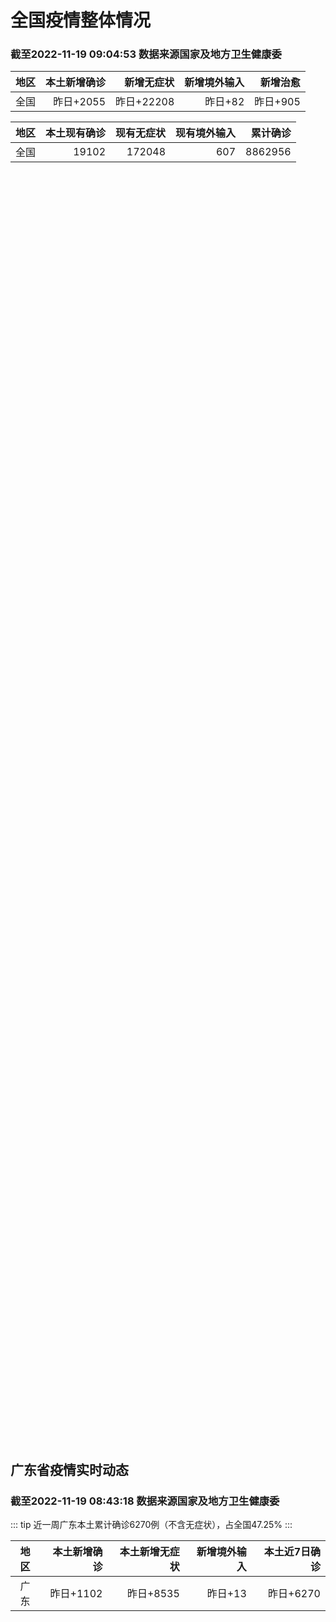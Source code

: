 
# 全国疫情整体情况
### 截至2022-11-19 09:04:53 数据来源国家及地方卫生健康委

|地区|本土新增确诊|新增无症状|新增境外输入|新增治愈|
|:--:|---:|---:|---:|---:|
|全国|昨日+2055|昨日+22208|昨日+82|昨日+905|

|地区|本土现有确诊|现有无症状|现有境外输入|累计确诊|
|:--:|---:|---:|---:|---:|
|全国|19102|172048|607|8862956|

<ChinaMap :dataList="dataList" :title="title"/>

<div id="chinaDayModify" style="width:100%;height:500px;margin-bottom:10px;"></div>
<div id="chinaAddHistoryData" style="width:100%;height:500px;margin-bottom:10px;"></div>
<div id="chinaNowHistoryData" style="width:100%;height:500px;margin-bottom:10px;"></div>
<div id="chinaTotalHistoryData" style="width:100%;height:500px;margin-bottom:10px;"></div>


## 广东省疫情实时动态
### 截至2022-11-19 08:43:18 数据来源国家及地方卫生健康委

::: tip 近一周广东本土累计确诊6270例（不含无症状），占全国47.25%
:::

|地区|本土新增确诊|本土新增无症状|新增境外输入|本土近7日确诊|
|:--:|---:|---:|---:|---:|
|广东|昨日+1102|昨日+8535|昨日+13|昨日+6270|

<div id="guangdongModify" style="width:100%;height:500px;margin-bottom:10px;"></div>
<div id="guangdongTotalHistory" style="width:100%;height:500px;margin-bottom:10px;"></div>
<div id="guangzhouModifyHistory" style="width:100%;height:500px;margin-bottom:10px;"></div>


<script>
import * as echarts from 'echarts'
export default {
  data(){
    return {
      title: '新增本土确诊',
      dataList: [{name: '台湾', value: 0, addList: []},{name: '香港', value: 0, addList: []},{name: '湖北', value: 6, addList: [{name: '武汉', num: 6},
]},{name: '上海', value: 6, addList: [{name: '浦东', num: 4},
{name: '松江', num: 1},
{name: '徐汇', num: 1},
]},{name: '吉林', value: 0, addList: []},{name: '广东', value: 1102, addList: [{name: '广州', num: 983},
{name: '肇庆', num: 26},
{name: '东莞', num: 19},
{name: '湛江', num: 15},
{name: '阳江', num: 15},
]},{name: '海南', value: 4, addList: [{name: '澄迈县', num: 2},
{name: '三亚', num: 1},
{name: '文昌', num: 1},
]},{name: '四川', value: 137, addList: [{name: '成都', num: 99},
{name: '外省返川人员', num: 21},
{name: '德阳', num: 10},
{name: '凉山', num: 4},
{name: '阿坝', num: 2},
]},{name: '北京', value: 79, addList: [{name: '朝阳', num: 26},
{name: '海淀', num: 23},
{name: '密云', num: 4},
{name: '西城', num: 3},
{name: '顺义', num: 3},
]},{name: '内蒙古', value: 114, addList: [{name: '呼和浩特', num: 73},
{name: '鄂尔多斯', num: 35},
{name: '赤峰', num: 3},
{name: '兴安盟', num: 2},
{name: '呼伦贝尔', num: 1},
]},{name: '福建', value: 6, addList: [{name: '厦门', num: 4},
{name: '龙岩', num: 1},
{name: '莆田', num: 1},
]},{name: '陕西', value: 18, addList: [{name: '安康', num: 7},
{name: '西安', num: 5},
{name: '榆林', num: 3},
{name: '延安', num: 1},
{name: '咸阳', num: 1},
]},{name: '浙江', value: 15, addList: [{name: '杭州', num: 11},
{name: '衢州', num: 2},
{name: '宁波', num: 1},
{name: '湖州', num: 1},
]},{name: '黑龙江', value: 5, addList: [{name: '哈尔滨', num: 5},
]},{name: '山东', value: 23, addList: [{name: '济南', num: 18},
{name: '青岛', num: 4},
{name: '泰安', num: 1},
]},{name: '重庆', value: 145, addList: [{name: '渝北区', num: 18},
{name: '渝中区', num: 13},
{name: '南岸区', num: 12},
{name: '九龙坡区', num: 11},
{name: '开州区', num: 10},
]},{name: '云南', value: 51, addList: [{name: '昆明', num: 42},
{name: '昭通市', num: 2},
{name: '德宏州', num: 2},
{name: '曲靖', num: 1},
{name: '玉溪', num: 1},
]},{name: '江苏', value: 27, addList: [{name: '连云港', num: 13},
{name: '盐城', num: 10},
{name: '淮安', num: 2},
{name: '无锡', num: 1},
{name: '南通', num: 1},
]},{name: '河南', value: 186, addList: [{name: '郑州', num: 182},
{name: '许昌', num: 2},
{name: '漯河', num: 2},
]},{name: '天津', value: 0, addList: []},{name: '广西', value: 6, addList: [{name: '未公布来源', num: 6},
]},{name: '新疆', value: 30, addList: [{name: '乌鲁木齐', num: 18},
{name: '喀什', num: 6},
{name: '和田', num: 5},
{name: '克州', num: 1},
]},{name: '山西', value: 56, addList: [{name: '大同', num: 17},
{name: '太原', num: 13},
{name: '朔州', num: 6},
{name: '忻州', num: 6},
{name: '阳泉', num: 6},
]},{name: '辽宁', value: 13, addList: [{name: '铁岭', num: 11},
{name: '沈阳', num: 2},
]},{name: '河北', value: 4, addList: [{name: '石家庄', num: 3},
{name: '保定', num: 1},
]},{name: '湖南', value: 4, addList: [{name: '未公布来源', num: 4},
]},{name: '安徽', value: 1, addList: [{name: '合肥', num: 1},
]},{name: '江西', value: 0, addList: []},{name: '西藏', value: 3, addList: [{name: '昌都', num: 2},
{name: '未公布来源', num: 1},
]},{name: '甘肃', value: 3, addList: [{name: '兰州', num: 3},
]},{name: '贵州', value: 6, addList: [{name: '遵义', num: 2},
{name: '贵阳', num: 1},
{name: '黔南州', num: 1},
]},{name: '澳门', value: 0, addList: []},{name: '青海', value: 5, addList: [{name: '西宁', num: 5},
]},{name: '宁夏', value: 0, addList: []},{name: '南海诸岛', value: 0, addList: []}]
    }
  },
  mounted () {
    const themeObj = {"color":["#2ec7c9","#b6a2de","#5ab1ef","#ffb980","#d87a80","#8d98b3","#e5cf0d","#97b552","#95706d","#dc69aa","#07a2a4","#9a7fd1","#588dd5","#f5994e","#c05050","#59678c","#c9ab00","#7eb00a","#6f5553","#c14089"],"backgroundColor":"rgba(0,0,0,0)","textStyle":{},"title":{"textStyle":{"color":"#008acd"},"subtextStyle":{"color":"#aaaaaa"}},"line":{"itemStyle":{"borderWidth":1},"lineStyle":{"width":2},"symbolSize":3,"symbol":"emptyCircle","smooth":true},"radar":{"itemStyle":{"borderWidth":1},"lineStyle":{"width":2},"symbolSize":3,"symbol":"emptyCircle","smooth":true},"bar":{"itemStyle":{"barBorderWidth":0,"barBorderColor":"#ccc"}},"pie":{"itemStyle":{"borderWidth":0,"borderColor":"#ccc"}},"scatter":{"itemStyle":{"borderWidth":0,"borderColor":"#ccc"}},"boxplot":{"itemStyle":{"borderWidth":0,"borderColor":"#ccc"}},"parallel":{"itemStyle":{"borderWidth":0,"borderColor":"#ccc"}},"sankey":{"itemStyle":{"borderWidth":0,"borderColor":"#ccc"}},"funnel":{"itemStyle":{"borderWidth":0,"borderColor":"#ccc"}},"gauge":{"itemStyle":{"borderWidth":0,"borderColor":"#ccc"}},"candlestick":{"itemStyle":{"color":"#d87a80","color0":"#2ec7c9","borderColor":"#d87a80","borderColor0":"#2ec7c9","borderWidth":1}},"graph":{"itemStyle":{"borderWidth":0,"borderColor":"#ccc"},"lineStyle":{"width":1,"color":"#aaaaaa"},"symbolSize":3,"symbol":"emptyCircle","smooth":true,"color":["#2ec7c9","#b6a2de","#5ab1ef","#ffb980","#d87a80","#8d98b3","#e5cf0d","#97b552","#95706d","#dc69aa","#07a2a4","#9a7fd1","#588dd5","#f5994e","#c05050","#59678c","#c9ab00","#7eb00a","#6f5553","#c14089"],"label":{"color":"#eeeeee"}},"map":{"itemStyle":{"areaColor":"#dddddd","borderColor":"#eeeeee","borderWidth":0.5},"label":{"color":"#d87a80"},"emphasis":{"itemStyle":{"areaColor":"rgba(254,153,78,1)","borderColor":"#444","borderWidth":1},"label":{"color":"rgb(100,0,0)"}}},"geo":{"itemStyle":{"areaColor":"#dddddd","borderColor":"#eeeeee","borderWidth":0.5},"label":{"color":"#d87a80"},"emphasis":{"itemStyle":{"areaColor":"rgba(254,153,78,1)","borderColor":"#444","borderWidth":1},"label":{"color":"rgb(100,0,0)"}}},"categoryAxis":{"axisLine":{"show":true,"lineStyle":{"color":"#008acd"}},"axisTick":{"show":true,"lineStyle":{"color":"#333"}},"axisLabel":{"show":true,"color":"#333"},"splitLine":{"show":false,"lineStyle":{"color":["#eee"]}},"splitArea":{"show":false,"areaStyle":{"color":["rgba(250,250,250,0.3)","rgba(200,200,200,0.3)"]}}},"valueAxis":{"axisLine":{"show":true,"lineStyle":{"color":"#008acd"}},"axisTick":{"show":true,"lineStyle":{"color":"#333"}},"axisLabel":{"show":true,"color":"#333"},"splitLine":{"show":true,"lineStyle":{"color":["#eee"]}},"splitArea":{"show":true,"areaStyle":{"color":["rgba(250,250,250,0.3)","rgba(200,200,200,0.3)"]}}},"logAxis":{"axisLine":{"show":true,"lineStyle":{"color":"#008acd"}},"axisTick":{"show":true,"lineStyle":{"color":"#333"}},"axisLabel":{"show":true,"color":"#333"},"splitLine":{"show":true,"lineStyle":{"color":["#eee"]}},"splitArea":{"show":true,"areaStyle":{"color":["rgba(250,250,250,0.3)","rgba(200,200,200,0.3)"]}}},"timeAxis":{"axisLine":{"show":true,"lineStyle":{"color":"#008acd"}},"axisTick":{"show":true,"lineStyle":{"color":"#333"}},"axisLabel":{"show":true,"color":"#333"},"splitLine":{"show":true,"lineStyle":{"color":["#eee"]}},"splitArea":{"show":false,"areaStyle":{"color":["rgba(250,250,250,0.3)","rgba(200,200,200,0.3)"]}}},"toolbox":{"iconStyle":{"borderColor":"#2ec7c9"},"emphasis":{"iconStyle":{"borderColor":"#18a4a6"}}},"legend":{"textStyle":{"color":"#333333"}},"tooltip":{"axisPointer":{"lineStyle":{"color":"#008acd","width":"1"},"crossStyle":{"color":"#008acd","width":"1"}}},"timeline":{"lineStyle":{"color":"#008acd","width":1},"itemStyle":{"color":"#008acd","borderWidth":1},"controlStyle":{"color":"#008acd","borderColor":"#008acd","borderWidth":0.5},"checkpointStyle":{"color":"#2ec7c9","borderColor":"#2ec7c9"},"label":{"color":"#008acd"},"emphasis":{"itemStyle":{"color":"#a9334c"},"controlStyle":{"color":"#008acd","borderColor":"#008acd","borderWidth":0.5},"label":{"color":"#008acd"}}},"visualMap":{"color":["#5ab1ef","#e0ffff"]},"dataZoom":{"backgroundColor":"rgba(47,69,84,0)","dataBackgroundColor":"#efefff","fillerColor":"rgba(182,162,222,0.2)","handleColor":"#008acd","handleSize":"100%","textStyle":{"color":"#333333"}},"markPoint":{"label":{"color":"#eeeeee"},"emphasis":{"label":{"color":"#eeeeee"}}}}

    echarts.registerTheme('dark', (themeObj))

    this.chartChDay = echarts.init(document.getElementById("chinaDayModify"), "dark")
,this.chartChAdd = echarts.init(document.getElementById("chinaAddHistoryData"), "dark")
,this.chartChNow = echarts.init(document.getElementById("chinaNowHistoryData"), "dark")
,this.chartChTotal = echarts.init(document.getElementById("chinaTotalHistoryData"), "dark")
,this.chartGdMod = echarts.init(document.getElementById("guangdongModify"), "dark")
,this.chartGdTotal = echarts.init(document.getElementById("guangdongTotalHistory"), "dark")
,this.chartGzMod = echarts.init(document.getElementById("guangzhouModifyHistory"), "dark")


    const option_gd_mod = {
      title: {
        text: '广东疫情新增趋势（人）'
      },
      tooltip: {
        trigger: 'axis',
        axisPointer: {
          type: 'cross',
          label: {
            backgroundColor: '#6a7985'
          }
        }
      },
      legend: {
        top: 20,
        data: [{name: '本土新增确诊',icon: 'rect'}, {name: '本土新增无症状',icon: 'rect'},{name: '新增境外输入',icon: 'rect'}]
      },
      grid: {
        left: '3%',
        right: '4%',
        bottom: '3%',
        containLabel: true
      },
      toolbox: {
        feature: {
          saveAsImage: {}
        }
      },
      xAxis: {
        type: 'category',
        boundaryGap: false,
        data: ["09.21","09.22","09.23","09.24","09.25","09.26","09.27","09.28","09.29","09.30","10.01","10.02","10.03","10.04","10.05","10.06","10.07","10.08","10.09","10.10","10.11","10.12","10.13","10.14","10.15","10.16","10.17","10.18","10.19","10.20","10.21","10.22","10.23","10.24","10.25","10.26","10.27","10.28","10.29","10.30","10.31","11.01","11.02","11.03","11.04","11.05","11.06","11.07","11.08","11.09","11.10","11.11","11.12","11.13","11.14","11.15","11.16","11.17","11.18",]
      },
      yAxis: {
        type: 'value'
      },
      series: [
        {
          name: '本土新增确诊',
          type: 'line',
          areaStyle: {},
          emphasis: {
            focus: 'series'
          },
          data: [1,2,5,6,7,12,4,18,16,22,17,19,27,34,37,41,47,34,31,38,43,36,53,60,35,23,36,50,26,27,19,32,23,33,45,15,27,63,83,291,242,125,103,195,219,252,224,319,592,500,546,760,727,707,586,564,1246,1338,1102,]
        },
        {
          name: '本土新增无症状',
          type: 'line',
          areaStyle: {},
          emphasis: {
            focus: 'series'
          },
          data: [2,4,0,0,5,5,2,5,15,21,10,24,16,24,27,34,27,21,24,25,11,17,21,29,29,38,61,48,58,62,74,59,70,62,67,84,88,136,195,468,458,298,356,470,669,1330,1882,2330,2611,2507,2461,2996,3541,3941,5047,6215,8576,9110,8535,]
        },
        {
          name: '新增境外输入',
          type: 'line',
          areaStyle: {},
          emphasis: {
            focus: 'series'
          },
          data: [13,14,15,12,19,14,15,21,15,11,29,11,19,18,19,27,10,14,27,27,14,17,15,24,18,18,11,12,14,25,17,9,19,12,6,5,11,14,14,8,7,10,12,13,9,21,10,12,16,14,23,9,15,19,19,24,10,20,13,]
        }
      ]
    };

    const option_gd_total = {
      title: {
        text: '广东疫情概览（人）'
      },
      tooltip: {
        trigger: 'axis',
        axisPointer: {
          type: 'cross',
          label: {
            backgroundColor: '#6a7985'
          }
        }
      },
      legend: {
        top: 20,
        data: [{name: '累计确诊',icon: 'rect'},{name: '累计治愈',icon: 'rect'}]
      },
      grid: {
        left: '3%',
        right: '4%',
        bottom: '3%',
        containLabel: true
      },
      toolbox: {
        feature: {
          saveAsImage: {}
        }
      },
      xAxis: {
        type: 'category',
        boundaryGap: false,
        data: ["09.21","09.22","09.23","09.24","09.25","09.26","09.27","09.28","09.29","09.30","10.01","10.02","10.03","10.04","10.05","10.06","10.07","10.08","10.09","10.10","10.11","10.12","10.13","10.14","10.15","10.16","10.17","10.18","10.19","10.20","10.21","10.22","10.23","10.24","10.25","10.26","10.27","10.28","10.29","10.30","10.31","11.01","11.02","11.03","11.04","11.05","11.06","11.07","11.08","11.09","11.10","11.11","11.12","11.13","11.14","11.15","11.16","11.17","11.18",]
      },
      yAxis: {
        type: 'value'
      },
      series: [
        {
          name: '累计确诊',
          type: 'line',
          areaStyle: {},
          emphasis: {
            focus: 'series'
          },
          data: [9827,9843,9863,9881,9905,9931,9950,9991,10022,10055,10101,10131,10177,10229,10285,10353,10410,10458,10516,10581,10638,10691,10759,10843,10896,10947,10994,11056,11106,11138,11174,11215,11257,11302,11353,11373,11411,11488,11585,11884,12133,12268,12383,12591,12819,13092,13336,13657,14264,14779,15348,16117,16859,17585,18190,18778,20034,21392,22507,]
        },
        {
          name: '累计治愈',
          type: 'line',
          areaStyle: {},
          emphasis: {
            focus: 'series'
          },
          data: [9140,9529,9529,9529,9529,9529,9529,9529,9529,9529,9529,9529,9529,9529,9529,9877,9877,9877,9972,10007,10048,10091,10127,10127,10127,10178,10239,10298,10298,10298,10298,10298,10298,10298,10298,10298,10298,10298,10298,10298,10298,10298,10298,10298,10298,10298,10298,10298,11470,11470,11470,11470,11470,11470,11470,11470,11470,11470,11470,]
        }
      ]
    };

    const option_gz_mod = {
      title: {
        text: '广州疫情新增趋势（人）'
      },
      tooltip: {
        trigger: 'axis',
        axisPointer: {
          type: 'cross',
          label: {
            backgroundColor: '#6a7985'
          }
        }
      },
      legend: {
        top: 20,
        data: [{name: '本土新增确诊',icon: 'rect'},{name: '本土新增无症状',icon: 'rect'}]
      },
      grid: {
        left: '3%',
        right: '4%',
        bottom: '3%',
        containLabel: true
      },
      toolbox: {
        feature: {
          saveAsImage: {}
        }
      },
      xAxis: {
        type: 'category',
        boundaryGap: false,
        data: ["0921","0922","0923","0924","0925","0926","0927","0928","0929","0930","1001","1002","1003","1004","1005","1006","1007","1008","1009","1010","1011","1012","1013","1014","1015","1016","1017","1018","1019","1020","1021","1022","1023","1024","1025","1026","1027","1028","1029","1030","1031","1101","1102","1103","1104","1105","1106","1107","1108","1109","1110","1111","1112","1113","1114","1115","1116","1117","1118",]
      },
      yAxis: {
        type: 'value'
      },
      series: [
        {
          name: '本土新增确诊',
          type: 'line',
          areaStyle: {},
          emphasis: {
            focus: 'series'
          },
          data: [0,1,4,5,2,2,0,1,1,2,0,5,10,12,14,21,17,18,5,13,6,10,25,23,20,3,16,22,6,10,12,18,16,22,27,11,19,54,66,232,190,85,83,149,168,183,158,232,478,423,466,694,662,656,552,509,1189,1241,983,]
        },
        {
          name: '本土新增无症状',
          type: 'line',
          areaStyle: {},
          emphasis: {
            focus: 'series'
          },
          data: [2,4,0,0,0,1,1,0,2,0,0,3,7,5,13,8,12,9,15,1,2,7,3,8,16,27,43,31,44,46,46,39,53,43,46,39,46,85,125,295,289,253,323,430,635,1259,1813,2263,2546,2430,2358,2921,3464,3876,4977,6138,8486,8989,8444,]
        }
      ]
    };

    const option_ch_day  = {
      series: [
        {
          type: 'treemap',
          data: [
            {
              name: '本土新增确诊昨日+2055',
              value: 2055,
            },
            {
              name: '新增无症状昨日+22208',
              value: 22208,
            },
            {
              name: '新增境外输入昨日+82',
              value: 82,
            },
            {
              name: '新增治愈昨日+905',
              value: 905,
            },
          ]
        }
      ]
    };

    const option_ch_add = {
      title: {
        text: '新增疫情整体走势'
      },
      tooltip: {
        trigger: 'axis',
        axisPointer: {
          type: 'cross',
          label: {
            backgroundColor: '#6a7985'
          }
        }
      },
      legend: {
        top: 20,
        data: [{name: '本土确诊',icon: 'rect'}, {name: '无症状感染',icon: 'rect'},{name: '新增境外输入',icon: 'rect'}]
      },
      grid: {
        left: '3%',
        right: '4%',
        bottom: '3%',
        containLabel: true
      },
      toolbox: {
        feature: {
          saveAsImage: {}
        }
      },
      xAxis: {
        type: 'category',
        boundaryGap: false,
        data: ["09.19","09.20","09.21","09.22","09.23","09.24","09.25","09.26","09.27","09.28","09.29","09.30","10.01","10.02","10.03","10.04","10.05","10.06","10.07","10.08","10.09","10.10","10.11","10.12","10.13","10.14","10.15","10.16","10.17","10.18","10.19","10.20","10.21","10.22","10.23","10.24","10.25","10.26","10.27","10.28","10.29","10.30","10.31","11.01","11.02","11.03","11.04","11.05","11.06","11.07","11.08","11.09","11.10","11.11","11.12","11.13","11.14","11.15","11.16","11.17","11.18",]
      },
      yAxis: {
        type: 'value'
      },
      series: [
        {
          name: '本土确诊',
          type: 'line',
          areaStyle: {},
          emphasis: {
            focus: 'series'
          },
          data: [104,123,114,121,129,159,235,173,119,106,97,106,116,189,250,223,183,216,447,441,373,427,374,322,249,291,174,182,208,204,164,158,159,155,173,205,297,193,214,324,353,479,498,409,531,704,596,526,535,843,1294,1133,1150,1452,1675,1747,1621,1568,2328,2276,2055,]
        },
        {
          name: '无症状感染',
          type: 'line',
          areaStyle: {},
          emphasis: {
            focus: 'series'
          },
          data: [525,485,512,627,624,601,597,636,625,526,625,549,432,466,626,747,1005,1267,1301,1307,1566,1662,1386,1154,1010,900,668,534,587,630,643,638,658,683,751,875,944,924,1123,1153,1566,2220,2221,2346,2669,3167,3063,3894,4961,6632,6882,7691,9385,10351,13086,14325,16151,18491,20804,22853,22208,]
        },
        {
          name: '新增境外输入',
          type: 'line',
          areaStyle: {},
          emphasis: {
            focus: 'series'
          },
          data: [48,43,51,54,59,58,60,72,75,64,59,66,63,51,57,50,46,72,54,62,61,64,43,50,64,70,70,63,42,43,47,56,56,52,48,41,41,38,48,53,48,42,49,56,50,53,61,62,34,47,52,52,59,52,36,47,40,55,60,86,82,]
        }
      ]
    };

    const option_ch_now = {
      title: {
        text: '现有疫情整体走势'
      },
      tooltip: {
        trigger: 'axis',
        axisPointer: {
          type: 'cross',
          label: {
            backgroundColor: '#6a7985'
          }
        }
      },
      legend: {
        top: 20,
        data: [{name: '本土确诊',icon: 'rect'}, {name: '无症状感染',icon: 'rect'},{name: '新增境外输入',icon: 'rect'}]
      },
      grid: {
        left: '3%',
        right: '4%',
        bottom: '3%',
        containLabel: true
      },
      toolbox: {
        feature: {
          saveAsImage: {}
        }
      },
      xAxis: {
        type: 'category',
        boundaryGap: false,
        data: ["09.19","09.20","09.21","09.22","09.23","09.24","09.25","09.26","09.27","09.28","09.29","09.30","10.01","10.02","10.03","10.04","10.05","10.06","10.07","10.08","10.09","10.10","10.11","10.12","10.13","10.14","10.15","10.16","10.17","10.18","10.19","10.20","10.21","10.22","10.23","10.24","10.25","10.26","10.27","10.28","10.29","10.30","10.31","11.01","11.02","11.03","11.04","11.05","11.06","11.07","11.08","11.09","11.10","11.11","11.12","11.13","11.14","11.15","11.16","11.17","11.18",]
      },
      yAxis: {
        type: 'value'
      },
      series: [
        {
          name: '本土确诊',
          type: 'line',
          areaStyle: {},
          emphasis: {
            focus: 'series'
          },
          data: [2881,2726,2606,2494,2477,2395,2404,2381,2378,2365,2359,2301,2314,2306,2341,2261,2263,2329,2666,2977,3240,3460,3637,3779,3824,3906,3854,3808,3777,3677,3595,3529,3362,3245,3179,3062,3127,3104,3107,3252,3440,3751,4101,4324,4641,5070,5473,5792,6113,6742,7801,8635,9385,10387,11647,12855,13935,14820,16631,17901,19102,]
        },
        {
          name: '无症状感染',
          type: 'line',
          areaStyle: {},
          emphasis: {
            focus: 'series'
          },
          data: [577,571,577,564,563,552,558,585,613,632,610,608,631,623,629,615,620,628,633,641,646,644,623,618,632,657,650,655,636,635,623,624,624,629,605,592,578,562,551,549,547,527,537,530,523,527,530,532,504,502,512,520,530,532,528,534,538,525,541,576,607,]
        },
        {
          name: '新增境外输入',
          type: 'line',
          areaStyle: {},
          emphasis: {
            focus: 'series'
          },
          data: [16241,14762,14010,13518,11627,11277,10573,10414,10373,10105,9829,9770,9618,8814,8449,8109,8069,8744,9419,10193,11206,11944,12805,13455,13998,14442,14606,14679,14750,14715,14774,14658,14360,14193,14094,14026,14399,14475,14817,15140,15931,17538,19036,20631,22423,24734,26924,30018,34158,39861,45493,51292,59141,67715,79170,91603,105362,120524,136643,154412,172048,]
        }
      ]
    };

    const option_ch_total = {
      title: {
        text: '累计疫情整体走势'
      },
      tooltip: {
        trigger: 'axis',
        axisPointer: {
          type: 'cross',
          label: {
            backgroundColor: '#6a7985'
          }
        }
      },
      legend: {
        top: 20,
        data: [{name: '确诊(含港澳台)', con: 'rect'}, {name: '死亡(含港澳台)',icon: 'rect'}]
      },
      grid: {
        left: '3%',
        right: '4%',
        bottom: '3%',
        containLabel: true
      },
      toolbox: {
        feature: {
          saveAsImage: {}
        }
      },
      xAxis: {
        type: 'category',
        boundaryGap: false,
        data: ["09.19","09.20","09.21","09.22","09.23","09.24","09.25","09.26","09.27","09.28","09.29","09.30","10.01","10.02","10.03","10.04","10.05","10.06","10.07","10.08","10.09","10.10","10.11","10.12","10.13","10.14","10.15","10.16","10.17","10.18","10.19","10.20","10.21","10.22","10.23","10.24","10.25","10.26","10.27","10.28","10.29","10.30","10.31","11.01","11.02","11.03","11.04","11.05","11.06","11.07","11.08","11.09","11.10","11.11","11.12","11.13","11.14","11.15","11.16","11.17","11.18",]
      },
      yAxis: {
        type: 'value'
      },
      series: [
        {
          name: '确诊(含港澳台)',
          type: 'line',
          areaStyle: {},
          emphasis: {
            focus: 'series'
          },
          data: [6655661,6701113,6748819,6792066,6833790,6872895,6912675,6942179,6988610,7037863,7083359,7127469,7171159,7215114,7249310,7299603,7355347,7402656,7454504,7499946,7499946,7578751,7621171,7621171,7621171,7778306,7822739,7865269,7895059,7895059,7895059,8026778,8064765,8101522,8137786,8137786,8137786,8246496,8283181,8318921,8352484,8385213,8409023,8444367,8478830,8510115,8538758,8565587,8591083,8609153,8635852,8662662,8686925,8709454,8731122,8752310,8771347,8792321,8818365,8841863,8862956,]
        },
        {
          name: '死亡(含港澳台)',
          type: 'line',
          areaStyle: {},
          emphasis: {
            focus: 'series'
          },
          data: [25712,25744,25792,25868,26074,26132,26176,26244,26278,26330,26388,26446,26500,26568,26609,21422,26706,26769,26823,26823,26823,26823,26823,26823,26823,26823,26823,26823,26823,26823,26823,26823,26823,26823,26823,26823,26823,26823,26823,26823,26823,26823,26823,26823,26823,26823,26823,26823,26823,28900,28939,28939,28939,28939,28939,28939,28939,28939,28939,28939,28939,]
        }
      ]
    };

    this.chartGdMod.setOption(option_gd_mod);
    this.chartGdTotal.setOption(option_gd_total);
    this.chartGzMod.setOption(option_gz_mod);
    this.chartChDay.setOption(option_ch_day);
    this.chartChAdd.setOption(option_ch_add);
    this.chartChNow.setOption(option_ch_now);
    this.chartChTotal.setOption(option_ch_total);

    window.onresize = () => {
      this.chartGdMod.resize()
      this.chartGdTotal.resize()
      this.chartGzMod.resize()
      this.chartChDay.resize()
      this.chartChAdd.resize()
      this.chartChNow.resize()
      this.chartChTotal.resize()
    }
  }
}
</script>

## 广东省各地区疫情情况

::: danger 297个中高风险地区
:::

|地区|本土新增确诊|本土新增无症状|本土近7日确诊|中高风险地区|
|:--:|---:|---:|---:|---:|
|广州|+983|+8444|+5792|+132|
|肇庆|+26|+3|+78|+37|
|东莞|+19|+10|+69|+28|
|湛江|+15|+9|+41|+17|
|阳江|+15|+5|+31|+18|
|珠海|+12|+9|+24|+10|
|深圳|+9|+14|+39|+10|
|佛山|+6|+20|+20|0|
|汕头|+5|+1|+17|0|
|江门|+4|+4|+6|+12|
|茂名|+4|+1|+71|+7|
|中山|+2|+2|+9|+7|
|韶关|+2|0|+15|+2|
|惠州|+1|0|+8|+5|
|云浮|+1|0|+2|0|
|揭阳|0|+9|0|+5|
|清远|0|+3|+47|+4|
|潮州|0|+1|+1|+2|
|河源|0|0|+2|0|
|汕尾|0|0|0|0|
|梅州|0|0|0|+1|


## 广东疫情热点动态

  
### 11-19 09:13
::: tip 深圳11月18日新增本土确诊9例、无症状14例
深圳卫健委通报，11月18日0-24时，深圳新增9例新冠肺炎确诊病例和14例新冠病毒无症状感染者。其中，在集中隔离观察人员中发现4例，在居家隔离医学观察人员中发现1例，在闭环管理的重点人员筛查中发现8...

信息来源：界面新闻

[阅读全文](https://h5.baike.qq.com/mobile/landing.html?docid=20221119A01B0H00&isNews=1&adtag=wxjk.yqssc.yqdt)
:::

### 11-19 09:11
::: tip 东莞11月18日新增10例无症状感染者
东莞市卫生健康局微信公众号消息，11月18日0—24时，东莞市新增10例无症状感染者（松山湖园区4例，大岭山镇1例，万江街道1例，中堂镇1例，南城街道1例，长安镇1例，虎门镇1例），其中8例在集中隔离...

信息来源：界面新闻

[阅读全文](https://h5.baike.qq.com/mobile/landing.html?docid=20221119A01ALO00&isNews=1&adtag=wxjk.yqssc.yqdt)
:::

### 11-19 09:03
::: tip 今早，深圳一医院发布停诊公告！
尊敬的市民朋友：



根据国家和省市疫情防控要求，接上级部门协查通知，我院严格落实相关人员及环境筛查，即刻起我院发热门诊暂停服务，11月20日8时恢复开诊。



其他门急诊、住院、健康体检及互联网...

深圳大件事

[阅读全文](https://mp.weixin.qq.com/s?__biz=MzA4NTczOTMzMQ==&mid=2651398997&idx=2&sn=af3d7d28784728fa45a2842e8aa214e6&chksm=842ed179b359586ff4d041b317a4bbd2c888b241c50c2a823c9dbf7a9c208b54f16f43bea575&mpshare=1&scene=1&srcid=1119oQfISPeqnHrXDfAgu2KO&sharer_sharetime=1668823835772&sharer_shareid=d35647f873619e01ec6c2f6ddaa3a96d&version=4.0.19.6020&platform=win#rd)
:::

### 11-19 08:48
::: tip 11月18日深圳新增9例确诊病例和14例无症状感染者
11月18日0-24时，深圳新增9例新冠肺炎确诊病例和14例新冠病毒无症状感染者。



其中，在集中隔离观察人员中发现4例，在居家隔离医学观察人员中发现1例，在闭环管理的重点人员筛查中发现8例，在社...

深圳卫健委

[阅读全文](https://mp.weixin.qq.com/s?__biz=MzIxNDA0MTExMg==&mid=2652203996&idx=1&sn=8e68f5275cb482ca60ecab0585f9797e&chksm=8c4c5cabbb3bd5bd62736004205137f0edfedcd5ee97541f6dd56108fdf35150477a015c16b2&mpshare=1&scene=1&srcid=1119xv2j1tlDNQPzXdvPIRBw&sharer_sharetime=1668822801209&sharer_shareid=d35647f873619e01ec6c2f6ddaa3a96d&version=4.0.19.6020&platform=win#rd)
:::

### 11-19 08:30
::: tip 广州3家新增新冠定点收治医院 目前收治的患者均情况稳定
连日来，广州按照“全市一盘棋”的原则，分梯队启用定点医院、亚定点医院、方舱医院，对新冠感染者实施分类收治，快速提升收治能力。11月14日，广东省第二人民医院、中山大学附属第三医院岭南医院、南方医科大学...

金羊网

[阅读全文](https://view.inews.qq.com/a/20221119A010HM00?uid=101705948131&chlid=_qqnews_custom_search_pictext#)
:::

### 11-19 08:30
::: tip 广州：海珠高风险区疫情仍未出现拐点 越秀区矿泉街聚集性疫情仍处于发展中
建议广大市民周末继续践行简约生活,减少不必要的聚集
羊城晚报全媒体记者 薛仁政 郭思琦 黄婷 谭铮
11月18日，广州市人民政府新闻办公室召开广州市疫情防控新闻发布会，通报广州最新防疫情况。记者从发布...

金羊网

[阅读全文](https://view.inews.qq.com/a/20221119A010HJ00?uid=101705948131&chlid=_qqnews_custom_search_pictext#)
:::

### 11-19 07:51
::: tip 广东肇庆新增9例新冠阳性病例
“肇庆发布”微信公众号消息，肇庆市新冠肺炎防控指挥办通报，11月18日12-24时，肇庆市新增9例新冠肺炎阳性病例，其中确诊病例（轻型）5例，无症状感染者4例，有关情况通报如下：病例107：女，33岁...

信息来源：界面新闻

[阅读全文](https://h5.baike.qq.com/mobile/landing.html?docid=20221119A00SXU00&isNews=1&adtag=wxjk.yqssc.yqdt)
:::

### 11-19 07:05
::: tip 广东汕头澄海区：加强社会面疫情防控措施，暂停堂食
“今日澄海”微信公众号消息，汕头市澄海区新冠肺炎防控指挥办发布《关于加强社会面疫情防控措施的通告（一）》，根据疫情防控工作需要，经研究，决定自11月19日00:00时起，在澄海城区范围内（包括凤翔街道...

信息来源：界面新闻

[阅读全文](https://h5.baike.qq.com/mobile/landing.html?docid=20221119A00NF300&isNews=1&adtag=wxjk.yqssc.yqdt)
:::

### 11-19 07:05
::: tip 广东广州市花都区划定风险区域
广州花都发布
根据当前疫情防控工作需要，按照国务院应对新型冠状病毒肺炎疫情联防联控机制综合组《新型冠状病毒肺炎疫情防控方案（第九版）》相关规定，经专家组研判，自管控之日起，划定风险区域如下：
一、高风...

北京日报客户端

[阅读全文](https://view.inews.qq.com/a/20221119A00NDB00?&chlid=news_news_top&uid=100188415180#)
:::

### 11-19 06:50
::: tip 广州多区调整风险区等级，相关人员清报备
11月18日晚至11月19日凌晨，
广州多区发布疫情防控最新通告。
•海珠区：赤岗街道、新港街道、江海街道、瑞宝街道、官洲街道、凤阳街道、南石头街道、南洲街道、琶洲街道、昌岗街道、沙园街道、龙凤街道部...

北京日报客户端

[阅读全文](https://view.inews.qq.com/a/20221119A00LGB00?&chlid=news_news_top&uid=100188415180#)
:::


## 广州疫情热点动态

  
### 11-19 08:30
::: tip 广州3家新增新冠定点收治医院 目前收治的患者均情况稳定
连日来，广州按照“全市一盘棋”的原则，分梯队启用定点医院、亚定点医院、方舱医院，对新冠感染者实施分类收治，快速提升收治能力。11月14日，广东省第二人民医院、中山大学附属第三医院岭南医院、南方医科大学...

金羊网

[阅读全文](https://view.inews.qq.com/a/20221119A010HM00?uid=101705948131&chlid=_qqnews_custom_search_pictext#)
:::

### 11-19 08:30
::: tip 广州：海珠高风险区疫情仍未出现拐点 越秀区矿泉街聚集性疫情仍处于发展中
建议广大市民周末继续践行简约生活,减少不必要的聚集
羊城晚报全媒体记者 薛仁政 郭思琦 黄婷 谭铮
11月18日，广州市人民政府新闻办公室召开广州市疫情防控新闻发布会，通报广州最新防疫情况。记者从发布...

金羊网

[阅读全文](https://view.inews.qq.com/a/20221119A010HJ00?uid=101705948131&chlid=_qqnews_custom_search_pictext#)
:::

### 11-19 07:05
::: tip 广东广州市花都区划定风险区域
广州花都发布
根据当前疫情防控工作需要，按照国务院应对新型冠状病毒肺炎疫情联防联控机制综合组《新型冠状病毒肺炎疫情防控方案（第九版）》相关规定，经专家组研判，自管控之日起，划定风险区域如下：
一、高风...

北京日报客户端

[阅读全文](https://view.inews.qq.com/a/20221119A00NDB00?&chlid=news_news_top&uid=100188415180#)
:::

### 11-19 06:50
::: tip 广州多区调整风险区等级，相关人员清报备
11月18日晚至11月19日凌晨，
广州多区发布疫情防控最新通告。
•海珠区：赤岗街道、新港街道、江海街道、瑞宝街道、官洲街道、凤阳街道、南石头街道、南洲街道、琶洲街道、昌岗街道、沙园街道、龙凤街道部...

北京日报客户端

[阅读全文](https://view.inews.qq.com/a/20221119A00LGB00?&chlid=news_news_top&uid=100188415180#)
:::

### 11-19 06:50
::: tip 广州多区调整风险区等级，相关人员清报备
11月18日晚至11月19日凌晨，
广州多区发布疫情防控最新通告。
•海珠区：赤岗街道、新港街道、江海街道、瑞宝街道、官洲街道、凤阳街道、南石头街道、南洲街道、琶洲街道、昌岗街道、沙园街道、龙凤街道部...

北京日报

[阅读全文](https://view.inews.qq.com/a/20221119A00LGB00?uid=101705948131&chlid=_qqnews_custom_search_pictext#)
:::

### 11-19 01:03
::: tip 广州越秀：11月19日开展核酸检测“应检尽检”工作
文/羊城晚报全媒体记者 谭铮记者从广州市越秀区了解到，因疫情防控需要，根据统一安排，该区定于11月19日开展核酸检测“应检尽检”工作。现就有关事项通知如下：一、检测对象全区18个街道户籍人口、来穗人员...

信息来源：羊城派

[阅读全文](https://h5.baike.qq.com/mobile/landing.html?docid=20221119A0090K00&isNews=1&adtag=wxjk.yqssc.yqdt)
:::

### 11-19 00:13
::: tip 广州天河：11月19日开展核酸检测“应检尽检”
文/羊城晚报全媒体记者 鄢敏 丰西西11月18日，广州市天河区新型冠状病毒肺炎疫情防控指挥部办公室发布通告：天河区定于2022年11月19日开展全区户籍人口、外来人员核酸检测工作。有关事项通告如下：一...

信息来源：羊城派

[阅读全文](https://h5.baike.qq.com/mobile/landing.html?docid=20221119A0053500&isNews=1&adtag=wxjk.yqssc.yqdt)
:::

### 11-19 09:13
::: tip 深圳11月18日新增本土确诊9例、无症状14例
深圳卫健委通报，11月18日0-24时，深圳新增9例新冠肺炎确诊病例和14例新冠病毒无症状感染者。其中，在集中隔离观察人员中发现4例，在居家隔离医学观察人员中发现1例，在闭环管理的重点人员筛查中发现8...

信息来源：界面新闻

[阅读全文](https://h5.baike.qq.com/mobile/landing.html?docid=20221119A01B0H00&isNews=1&adtag=wxjk.yqssc.yqdt)
:::

### 11-19 09:11
::: tip 东莞11月18日新增10例无症状感染者
东莞市卫生健康局微信公众号消息，11月18日0—24时，东莞市新增10例无症状感染者（松山湖园区4例，大岭山镇1例，万江街道1例，中堂镇1例，南城街道1例，长安镇1例，虎门镇1例），其中8例在集中隔离...

信息来源：界面新闻

[阅读全文](https://h5.baike.qq.com/mobile/landing.html?docid=20221119A01ALO00&isNews=1&adtag=wxjk.yqssc.yqdt)
:::

### 11-19 09:03
::: tip 今早，深圳一医院发布停诊公告！
尊敬的市民朋友：



根据国家和省市疫情防控要求，接上级部门协查通知，我院严格落实相关人员及环境筛查，即刻起我院发热门诊暂停服务，11月20日8时恢复开诊。



其他门急诊、住院、健康体检及互联网...

深圳大件事

[阅读全文](https://mp.weixin.qq.com/s?__biz=MzA4NTczOTMzMQ==&mid=2651398997&idx=2&sn=af3d7d28784728fa45a2842e8aa214e6&chksm=842ed179b359586ff4d041b317a4bbd2c888b241c50c2a823c9dbf7a9c208b54f16f43bea575&mpshare=1&scene=1&srcid=1119oQfISPeqnHrXDfAgu2KO&sharer_sharetime=1668823835772&sharer_shareid=d35647f873619e01ec6c2f6ddaa3a96d&version=4.0.19.6020&platform=win#rd)
:::

